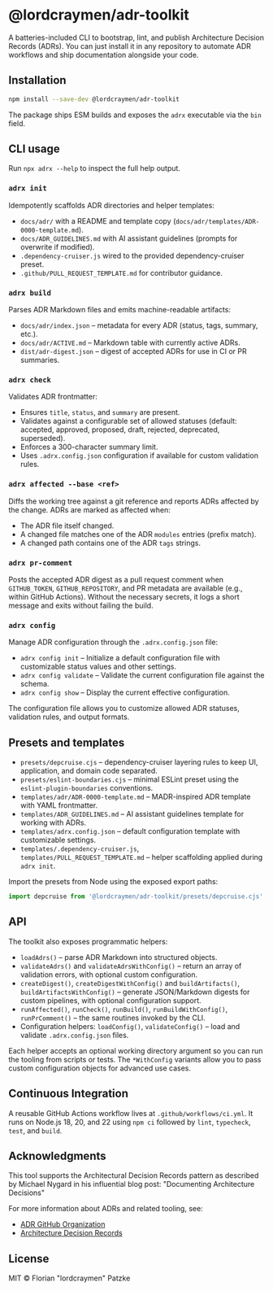 # @lordcraymen/adr-toolkit

A batteries-included CLI to bootstrap, lint, and publish Architecture Decision Records (ADRs). You can just install it in any repository to automate ADR workflows and ship documentation alongside your code.

## Installation

```bash
npm install --save-dev @lordcraymen/adr-toolkit
```

The package ships ESM builds and exposes the `adrx` executable via the `bin` field.

## CLI usage

Run `npx adrx --help` to inspect the full help output.

### `adrx init`

Idempotently scaffolds ADR directories and helper templates:

- `docs/adr/` with a README and template copy (`docs/adr/templates/ADR-0000-template.md`).
- `docs/ADR_GUIDELINES.md` with AI assistant guidelines (prompts for overwrite if modified).
- `.dependency-cruiser.js` wired to the provided dependency-cruiser preset.
- `.github/PULL_REQUEST_TEMPLATE.md` for contributor guidance.

### `adrx build`

Parses ADR Markdown files and emits machine-readable artifacts:

- `docs/adr/index.json` – metadata for every ADR (status, tags, summary, etc.).
- `docs/adr/ACTIVE.md` – Markdown table with currently active ADRs.
- `dist/adr-digest.json` – digest of accepted ADRs for use in CI or PR summaries.

### `adrx check`

Validates ADR frontmatter:

- Ensures `title`, `status`, and `summary` are present.
- Validates against a configurable set of allowed statuses (default: accepted, approved, proposed, draft, rejected, deprecated, superseded).
- Enforces a 300-character summary limit.
- Uses `.adrx.config.json` configuration if available for custom validation rules.

### `adrx affected --base <ref>`

Diffs the working tree against a git reference and reports ADRs affected by the change. ADRs are marked as affected when:

- The ADR file itself changed.
- A changed file matches one of the ADR `modules` entries (prefix match).
- A changed path contains one of the ADR `tags` strings.

### `adrx pr-comment`

Posts the accepted ADR digest as a pull request comment when `GITHUB_TOKEN`, `GITHUB_REPOSITORY`, and PR metadata are available (e.g., within GitHub Actions). Without the necessary secrets, it logs a short message and exits without failing the build.

### `adrx config`

Manage ADR configuration through the `.adrx.config.json` file:

- `adrx config init` – Initialize a default configuration file with customizable status values and other settings.
- `adrx config validate` – Validate the current configuration file against the schema.
- `adrx config show` – Display the current effective configuration.

The configuration file allows you to customize allowed ADR statuses, validation rules, and output formats.

## Presets and templates

- `presets/depcruise.cjs` – dependency-cruiser layering rules to keep UI, application, and domain code separated.
- `presets/eslint-boundaries.cjs` – minimal ESLint preset using the `eslint-plugin-boundaries` conventions.
- `templates/adr/ADR-0000-template.md` – MADR-inspired ADR template with YAML frontmatter.
- `templates/ADR_GUIDELINES.md` – AI assistant guidelines template for working with ADRs.
- `templates/adrx.config.json` – default configuration template with customizable settings.
- `templates/.dependency-cruiser.js`, `templates/PULL_REQUEST_TEMPLATE.md` – helper scaffolding applied during `adrx init`.

Import the presets from Node using the exposed export paths:

``` js
import depcruise from '@lordcraymen/adr-toolkit/presets/depcruise.cjs';
```

## API

The toolkit also exposes programmatic helpers:

- `loadAdrs()` – parse ADR Markdown into structured objects.
- `validateAdrs()` and `validateAdrsWithConfig()` – return an array of validation errors, with optional custom configuration.
- `createDigest()`, `createDigestWithConfig()` and `buildArtifacts()`, `buildArtifactsWithConfig()` – generate JSON/Markdown digests for custom pipelines, with optional configuration support.
- `runAffected()`, `runCheck()`, `runBuild()`, `runBuildWithConfig()`, `runPrComment()` – the same routines invoked by the CLI.
- Configuration helpers: `loadConfig()`, `validateConfig()` – load and validate `.adrx.config.json` files.

Each helper accepts an optional working directory argument so you can run the tooling from scripts or tests. The `*WithConfig` variants allow you to pass custom configuration objects for advanced use cases.

## Continuous Integration

A reusable GitHub Actions workflow lives at `.github/workflows/ci.yml`. It runs on Node.js 18, 20, and 22 using `npm ci` followed by `lint`, `typecheck`, `test`, and `build`.

## Acknowledgments

This tool supports the Architectural Decision Records pattern 
as described by Michael Nygard in his influential blog post:
"Documenting Architecture Decisions"

For more information about ADRs and related tooling, see:
- [ADR GitHub Organization](https://adr.github.io/)
- [Architecture Decision Records](https://adr.github.io/)

## License

MIT © Florian "lordcraymen" Patzke

